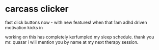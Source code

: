 # carcass clicker

fast click buttons now - with new features! when that 1am adhd driven motivation kicks in

working on this has completely kerfumpled my sleep schedule. thank you mr. quasar i will mention you by name at my next therapy session.
